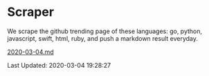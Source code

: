 # Scraper

We scrape the github trending page of these languages: go, python, javascript, swift, html, ruby, and push a markdown result everyday.

[2020-03-04.md](https://github.com/henson/Scraper/blob/master/2020-03-04.md)

Last Updated: 2020-03-04 19:28:27